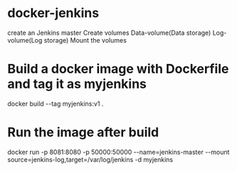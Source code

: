 # docker-jenkins
create an Jenkins master
    Create volumes Data-volume(Data storage) Log-volume(Log storage)
Mount the volumes

# Build a docker image with Dockerfile and tag it as myjenkins
docker build --tag myjenkins:v1 .

# Run the image after build
docker run -p 8081:8080 -p 50000:50000 --name=jenkins-master --mount source=jenkins-log,target=/var/log/jenkins -d myjenkins
